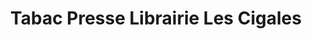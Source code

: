 ---
title: "Tabac Presse Librairie Les Cigales"
url: /moliets-et-maa/tabac-presse-librairie-les-cigales/
shop: tabac
---